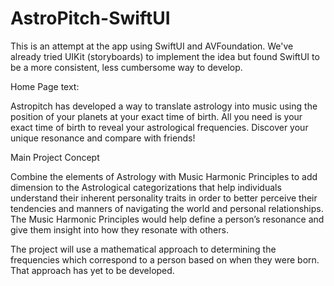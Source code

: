 # AstroPitch-SwiftUI
This is an attempt at the app using SwiftUI and AVFoundation. We've already tried UIKit (storyboards) to implement the idea but found SwiftUI to be a more consistent, less cumbersome way to develop.


Home Page text:

Astropitch has developed a way to translate astrology into music using the position of your planets at your exact time of birth. All you need is your exact time of birth to reveal your astrological frequencies. Discover your unique resonance and compare with friends!


Main Project Concept

Combine the elements of Astrology with Music Harmonic Principles to add dimension to the Astrological categorizations that help individuals understand their inherent personality traits in order to better perceive their tendencies and manners of navigating the world and personal relationships.
The Music Harmonic Principles would help define a person’s resonance and give them insight into how they resonate with others.

The project will use a mathematical approach to determining the frequencies which correspond to a person based on when they were born. That approach has yet to be developed.
